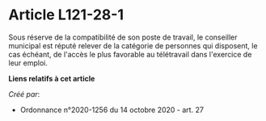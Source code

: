 # Article L121-28-1

Sous réserve de la compatibilité de son poste de travail, le conseiller municipal est réputé relever de la catégorie de
personnes qui disposent, le cas échéant, de l'accès le plus favorable au télétravail dans l'exercice de leur emploi.

**Liens relatifs à cet article**

_Créé par_:

  - Ordonnance n°2020-1256 du 14 octobre 2020 - art. 27
